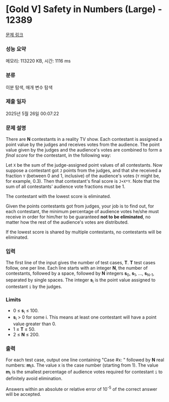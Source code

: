 # [Gold V] Safety in Numbers (Large) - 12389 

[문제 링크](https://www.acmicpc.net/problem/12389) 

### 성능 요약

메모리: 113220 KB, 시간: 1116 ms

### 분류

이분 탐색, 매개 변수 탐색

### 제출 일자

2025년 5월 26일 00:07:22

### 문제 설명

<p>There are <strong>N</strong> contestants in a reality TV show. Each contestant is assigned a point value by the judges and receives votes from the audience. The point value given by the judges and the audience's votes are combined to form a <em>final score</em> for the contestant, in the following way:</p>

<p>Let <code>X</code> be the sum of the judge-assigned point values of all contestants. Now suppose a contestant got <code>J</code> points from the judges, and that she received a fraction <code>Y</code> (between 0 and 1, inclusive) of the audience's votes (<code>Y</code> might be, for example, 0.3). Then that contestant's final score is <code>J+X*Y</code>. Note that the sum of all contestants' audience vote fractions must be 1.</p>

<p>The contestant with the lowest score is eliminated. </p>

<p>Given the points contestants got from judges, your job is to find out, for each contestant, the minimum percentage of audience votes he/she must receive in order for him/her to be guaranteed <strong>not to be eliminated</strong>, no matter how the rest of the audience's votes are distributed.</p>

<p>If the lowest score is shared by multiple contestants, no contestants will be eliminated.</p>

### 입력 

 <p>The first line of the input gives the number of test cases, <strong>T</strong>.  <strong>T</strong> test cases follow, one per line. Each line starts with an integer <strong>N</strong>, the number of contestants, followed by a space, followed by <strong>N</strong> integers <strong>s</strong><sub>0</sub>, <strong>s</strong><sub>1</sub>, ..., <strong>s</strong><sub>N-1</sub>, separated by single spaces. The integer <strong>s</strong><sub>i</sub> is the point value assigned to contestant <code>i</code> by the judges.</p>

<h3>Limits</h3>

<ul>
	<li>0 ≤ <strong>s</strong><sub>i</sub> ≤ 100.</li>
	<li><strong>s</strong><sub>i</sub> > 0 for some i. This means at least one contestant will have a point value greater than 0.</li>
	<li>1 ≤ <strong>T</strong> ≤ 50.</li>
	<li>2 ≤ <strong>N</strong> ≤ 200.</li>
</ul>

### 출력 

 <p>For each test case, output one line containing "Case #x: " followed by <strong>N</strong> real numbers: <strong>m</strong><sub>i</sub>s. The value x is the case number (starting from 1). The value <strong>m</strong><sub>i</sub> is the smallest percentage of audience votes required for contestant <code>i</code> to definitely avoid elimination.</p>

<p>Answers within an absolute or relative error of 10<sup>-5</sup> of the correct answer will be accepted.</p>

